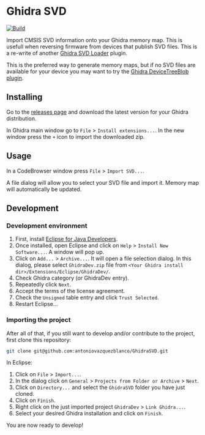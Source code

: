 # Ghidra SVD

[![Build](https://github.com/antoniovazquezblanco/GhidraSVD/actions/workflows/main.yml/badge.svg)](https://github.com/antoniovazquezblanco/GhidraSVD/actions/workflows/main.yml)

Import CMSIS SVD information onto your Ghidra memory map. This is usefull when reversing firmware from devices that publish SVD files. This is a re-write of another [Ghidra SVD Loader](https://github.com/leveldown-security/SVD-Loader-Ghidra) plugin.

This is the preferred way to generate memory maps, but if no SVD files are available for your device you may want to try the [Ghidra DeviceTreeBlob plugin](https://github.com/antoniovazquezblanco/GhidraDeviceTreeBlob).

## Installing

Go to the [releases page](https://github.com/antoniovazquezblanco/GhidraSVD/releases) and download the latest version for your Ghidra distribution.

In Ghidra main window go to `File` > `Install extensions...`. In the new window press the `+` icon to import the downloaded zip.


## Usage

In a CodeBrowser window press `File` > `Import SVD...`.

A file dialog will allow you to select your SVD file and import it. Memory map will automatically be updated.


## Development

### Development environment

1. First, install [Eclipse for Java Developers](https://www.eclipse.org/downloads/packages/).
2. Once installed, open Eclipse and click on `Help` > `Install New Software...`. A window will pop up.
3. Click on `Add...` > `Archive...`. It will open a file selection dialog. In this dialog, please select `GhidraDev.zip` file from `<Your Ghidra install dir>/Extensions/Eclipse/GhidraDev/`.
4. Check Ghidra category (or GhidraDev entry).
5. Repeatedly click `Next`.
6. Accept the terms of the license agreement.
7. Check the `Unsigned` table entry and click `Trust Selected`.
8. Restart Eclipse...

### Importing the project

After all of that, if you still want to develop and/or contribute to the project, first clone this repository:
```bash
git clone git@github.com:antoniovazquezblanco/GhidraSVD.git
```

In Eclipse:
1. Click on `File` > `Import...`.
2. In the dialog click on `General` > `Projects from Folder or Archive` > `Next`.
3. Click on `Directory...` and select the `GhidraSVD` folder you have just cloned.
4. Click on `Finish`.
5. Right click on the just imported project `GhidraDev` > `Link Ghidra...`.
6. Select your desired Ghidra installation and click on `Finish`.

You are now ready to develop!
